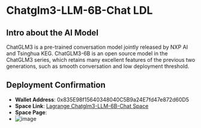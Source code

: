 # Chatglm3-LLM-6B-Chat LDL

## Intro about the AI Model
ChatGLM3 is a pre-trained conversation model jointly released by NXP AI and Tsinghua KEG. 
ChatGLM3-6B is an open source model in the ChatGLM3 series, which retains many excellent features of the previous two generations, such as smooth conversation and low deployment threshold.
## Deployment Confirmation

- **Wallet Address**: 0x835E98f15640348040C5B9a24E7fd47e872d60D5
- **Space Link**: [Lagrange Chatglm3-LLM-6B-Chat Space](https://lagrangedao.org/spaces/0x835E98f15640348040C5B9a24E7fd47e872d60D5/chatglm3-6b-chat/app)
- **Space Page**:
- ![image](https://github.com/harleyLuke/awesome-swanchain/assets/117342269/a9f211fe-4e2d-4a24-a67d-01a486a65bbe)

